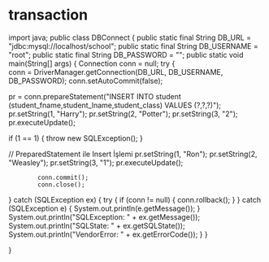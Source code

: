 # transaction
import java; 
public class DBConnect { public static final String DB_URL = "jdbc:mysql://localhost/school"; public static final String DB_USERNAME = "root"; public static final String DB_PASSWORD = ""; 
public static void main(String[] args) { Connection conn = null; try {             
conn = DriverManager.getConnection(DB_URL, DB_USERNAME, DB_PASSWORD);
conn.setAutoCommit(false); 

 pr = conn.prepareStatement("INSERT INTO student (student_fname,student_lname,student_class)
 VALUES (?,?,?)"); pr.setString(1, "Harry"); pr.setString(2, "Potter"); pr.setString(3, "2");             
 pr.executeUpdate();

if (1 == 1) { throw new SQLException();             }

// PreparedStatement ile Insert İşlemi pr.setString(1, "Ron"); pr.setString(2, "Weasley"); pr.setString(3, "1");             pr.executeUpdate();

            conn.commit();
            conn.close();
} catch (SQLException ex) { try { if (conn != null) {                     conn.rollback();
                }
} catch (SQLException e) {                 System.out.println(e.getMessage());
            }
System.out.println("SQLException: " + ex.getMessage()); System.out.println("SQLState: " + ex.getSQLState()); System.out.println("VendorError: " + ex.getErrorCode());         }
    }

}
